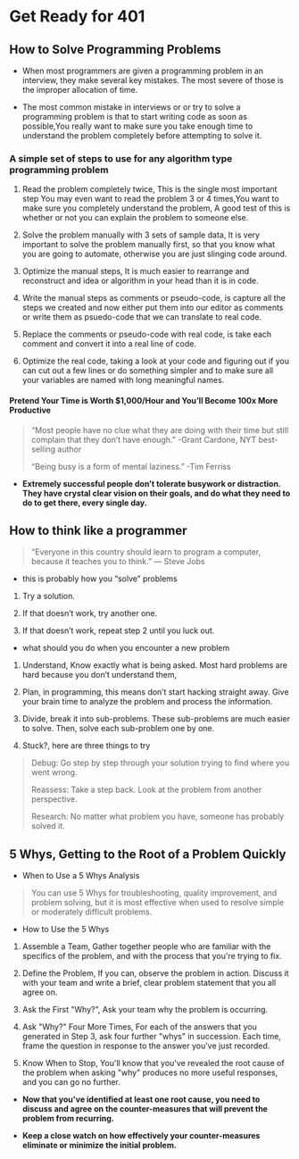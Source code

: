 # Get Ready for 401

## How to Solve Programming Problems

* When most programmers are given a programming problem in an interview, they make several key mistakes.  The most severe of those is the improper allocation of time.

* The most common mistake in interviews or or try to solve a programming problem is that  to start writing code as soon as possible,You really want to make sure you
take enough time to understand the problem completely before attempting to solve it.

### A simple set of steps to use for any algorithm type programming problem

1. Read the problem completely twice, This is the single most important step You may even want to read the problem 3 or 4 times,You want to make sure you completely
understand the problem, A good test of this is whether or not you can explain the problem to someone else.

2. Solve the problem manually with 3 sets of sample data, It is very important to solve the problem manually first, so that you know what you are going to automate,
otherwise you are just slinging code around.

3. Optimize the manual steps, It is much easier to rearrange and reconstruct and idea or algorithm in your head than it is in code.

4. Write the manual steps as comments or pseudo-code, is capture all the steps we created and now either put them into our editor as comments or write them as psuedo-code that we can translate to real code.

5. Replace the comments or pseudo-code with real code, is take each comment and convert it into a real line of code.

6. Optimize the real code, taking a look at your code and figuring out if you can cut out a few lines or do something simpler and to make sure all your variables are named with long meaningful names.

#### Pretend Your Time is Worth $1,000/Hour and You’ll Become 100x More Productive

>
> “Most people have no clue what they are doing with their time but still complain that they don’t have enough.” -Grant Cardone, NYT best-selling author
>
> “Being busy is a form of mental laziness.” -Tim Ferriss
>
* **Extremely successful people don’t tolerate busywork or distraction. They have crystal clear vision on their goals, and do what they need to do to get there, every single day.**

## How to think like a programmer

>
> “Everyone in this country should learn to program a computer, because it teaches you to think.” — Steve Jobs
>

* this is probably how you “solve” problems

1. Try a solution.

2. If that doesn’t work, try another one.

3. If that doesn’t work, repeat step 2 until you luck out.

* what should you do when you encounter a new problem

1. Understand, Know exactly what is being asked. Most hard problems are hard because you don’t understand them,

2. Plan, in programming, this means don’t start hacking straight away. Give your brain time to analyze the problem and process the information.

3. Divide, break it into sub-problems. These sub-problems are much easier to solve. Then, solve each sub-problem one by one.

4. Stuck?, here are three things to try

>
> Debug: Go step by step through your solution trying to find where you went wrong.
>
> Reassess: Take a step back. Look at the problem from another perspective.
>
> Research: No matter what problem you have, someone has probably solved it.
>

## 5 Whys, Getting to the Root of a Problem Quickly

* When to Use a 5 Whys Analysis

>
> You can use 5 Whys for troubleshooting, quality improvement, and problem solving, but it is most effective when used to resolve simple or moderately difficult problems.
>

* How to Use the 5 Whys

1. Assemble a Team, Gather together people who are familiar with the specifics of the problem, and with the process that you're trying to fix.

2. Define the Problem, If you can, observe the problem in action. Discuss it with your team and write a brief, clear problem statement that you all agree on.

3. Ask the First "Why?", Ask your team why the problem is occurring.

4. Ask "Why?" Four More Times, For each of the answers that you generated in Step 3, ask four further "whys" in succession. Each time, frame the question in response to the answer you've just recorded.

5. Know When to Stop, You'll know that you've revealed the root cause of the problem when asking "why" produces no more useful responses, and you can go no further.

* **Now that you've identified at least one root cause, you need to discuss and agree on the counter-measures that will prevent the problem from recurring.**

* **Keep a close watch on how effectively your counter-measures eliminate or minimize the initial problem.**
